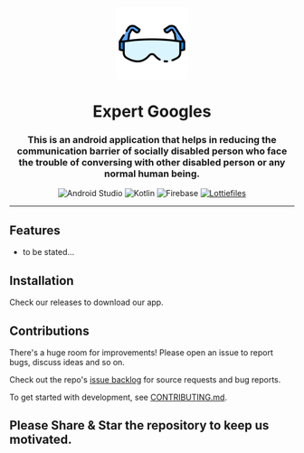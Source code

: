 <div align="center">
    <img src="https://github.com/Philotes-exceptus/ExpertGoggles/blob/main/gogo.png" href="https://github.com/SceneView/sceneform-android" width="128" height="128" style="display: block; margin: 0 auto"/>
    <h1>Expert Googles</h1>
    <h3><p>This is an android application that helps in reducing the communication barrier of socially disabled person who face the trouble of conversing with other disabled person or any normal human being.</p></h3>


![Android Studio](https://img.shields.io/badge/Android%20Studio-3DDC84.svg?style=for-the-badge&logo=android-studio&logoColor=white)
	![Kotlin](https://img.shields.io/badge/kotlin-%237F52FF.svg?style=for-the-badge&logo=kotlin&logoColor=white)
  ![Firebase](https://img.shields.io/badge/firebase-%23039BE5.svg?style=for-the-badge&logo=firebase)
    <a href="https://www.lottiefiles.com/"><img src="https://img.shields.io/badge/-Lottie%20Files-yellow" alt="Lottiefiles" width="100" /></a>


</div>

---


## Features
- to be stated...


## Installation

Check our releases to download our app.

## Contributions
There's a huge room for improvements! Please open an issue to report bugs, discuss ideas and so on.

Check out the repo's [issue backlog](https://github.com/Philotes-exceptus/ExpertGoggles/issues) for source requests and bug reports.

To get started with development, see [CONTRIBUTING.md](./CONTRIBUTING.md).

## Please Share & Star the repository to keep us motivated.
